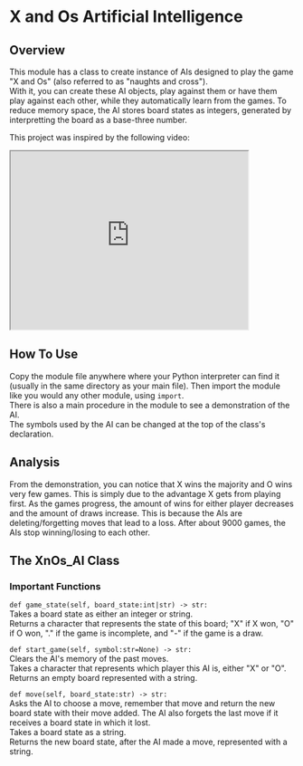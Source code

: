 # X and Os Artificial Intelligence
## Overview
This module has a class to create instance of AIs designed to play the game "X and Os" (also referred to as "naughts and cross").<br>
With it, you can create these AI objects, play against them or have them play against each other, while they automatically learn from the games. To reduce memory space, the AI stores board states as integers, generated by interpretting the board as a base-three number.<br>

This project was inspired by the following video:
<iframe width="420" height="315"
src="https://www.youtube.com/embed/sw7UAZNgGg8">
</iframe>

## How To Use
Copy the module file anywhere where your Python interpreter can find it (usually in the same directory as your main file). Then import the module like you would any other module, using `import`.<br>
There is also a main procedure in the module to see a demonstration of the AI.<br>
The symbols used by the AI can be changed at the top of the class's declaration.

## Analysis
From the demonstration, you can notice that X wins the majority and O wins very few games. This is simply due to the advantage X gets from playing first. As the games progress, the amount of wins for either player decreases and the amount of draws increase. This is because the AIs are deleting/forgetting moves that lead to a loss. After about 9000 games, the AIs stop winning/losing to each other.

## The XnOs_AI Class
### Important Functions
`def game_state(self, board_state:int|str) -> str:`<br>
Takes a board state as either an integer or string.<br>
Returns a character that represents the state of this board; "X" if X won, "O" if O won, "." if the game is incomplete, and "-" if the game is a draw.

`def start_game(self, symbol:str=None) -> str:`<br>
Clears the AI's memory of the past moves.<br>
Takes a character that represents which player this AI is, either "X" or "O".<br>
Returns an empty board represented with a string.

`def move(self, board_state:str) -> str:`<br>
Asks the AI to choose a move, remember that move and return the new board state with their move added. The AI also forgets the last move if it receives a board state in which it lost.<br>
Takes a board state as a string.<br>
Returns the new board state, after the AI made a move, represented with a string.
